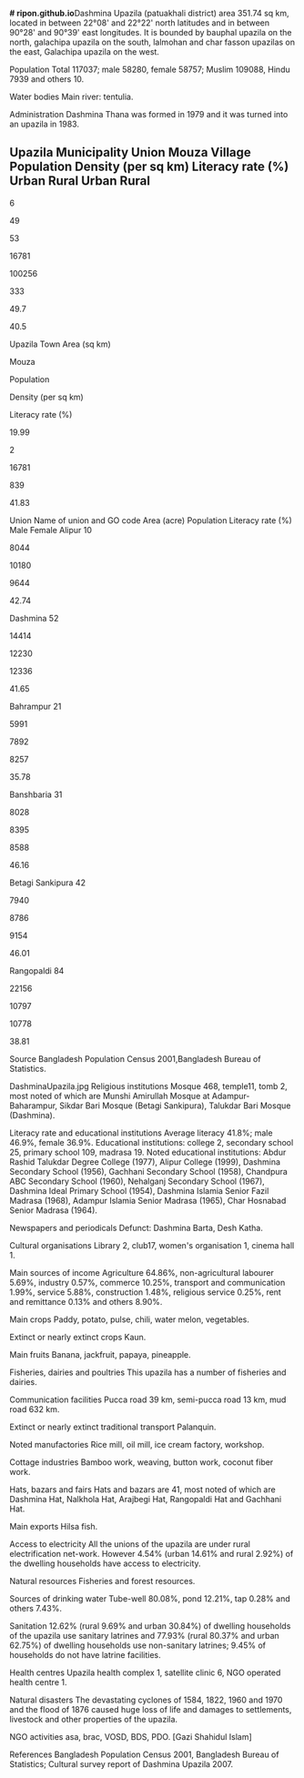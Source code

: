 **# ripon.github.io**Dashmina Upazila (patuakhali district) area 351.74 sq km, located in between 22°08' and 22°22' north latitudes and in between 90°28' and 90°39' east longitudes. It is bounded by bauphal upazila on the north, galachipa upazila on the south, lalmohan and char fasson upazilas on the east, Galachipa upazila on the west.

Population Total 117037; male 58280, female 58757; Muslim 109088, Hindu 7939 and others 10.

Water bodies Main river: tentulia.

Administration Dashmina Thana was formed in 1979 and it was turned into an upazila in 1983.

Upazila
Municipality	Union	Mouza	Village	Population	Density (per sq km)	Literacy rate (%)
Urban	Rural	Urban	Rural
-

6

49

53

16781

100256

333

49.7

40.5

Upazila Town
Area
(sq km)

Mouza

Population

Density
(per sq km)

Literacy rate
(%)

19.99

2

16781

839

41.83

Union
Name of union and GO code	Area (acre)	Population	Literacy rate (%)
Male	Female
Alipur 10

8044

10180

9644


42.74


Dashmina 52


14414


12230


12336


41.65


Bahrampur 21


5991


7892


8257


35.78


Banshbaria 31


8028


8395


8588


46.16


Betagi Sankipura 42


7940


8786


9154


46.01


Rangopaldi 84


22156


10797

10778

38.81

Source Bangladesh Population Census 2001,Bangladesh Bureau of Statistics.

DashminaUpazila.jpg
Religious institutions Mosque 468, temple11, tomb 2, most noted of which are Munshi Amirullah Mosque at Adampur-Baharampur, Sikdar Bari Mosque (Betagi Sankipura), Talukdar Bari Mosque (Dashmina).

Literacy rate and educational institutions Average literacy 41.8%; male 46.9%, female 36.9%. Educational institutions: college 2, secondary school 25, primary school 109, madrasa 19. Noted educational institutions: Abdur Rashid Talukdar Degree College (1977), Alipur College (1999), Dashmina Secondary School (1956), Gachhani Secondary School (1958), Chandpura ABC Secondary School (1960), Nehalganj Secondary School (1967), Dashmina Ideal Primary School (1954), Dashmina Islamia Senior Fazil Madrasa (1968), Adampur Islamia Senior Madrasa (1965), Char Hosnabad Senior Madrasa (1964).

Newspapers and periodicals Defunct: Dashmina Barta, Desh Katha.

Cultural organisations Library 2, club17, women's organisation 1, cinema hall 1.

Main sources of income Agriculture 64.86%, non-agricultural labourer 5.69%, industry 0.57%, commerce 10.25%, transport and communication 1.99%, service 5.88%, construction 1.48%, religious service 0.25%, rent and remittance 0.13% and others 8.90%.

Main crops Paddy, potato, pulse, chili, water melon, vegetables.

Extinct or nearly extinct crops Kaun.

Main fruits Banana, jackfruit, papaya, pineapple.

Fisheries, dairies and poultries This upazila has a number of fisheries and dairies.

Communication facilities Pucca road 39 km, semi-pucca road 13 km, mud road 632 km.

Extinct or nearly extinct traditional transport Palanquin.

Noted manufactories Rice mill, oil mill, ice cream factory, workshop.

Cottage industries Bamboo work, weaving, button work, coconut fiber work.

Hats, bazars and fairs Hats and bazars are 41, most noted of which are Dashmina Hat, Nalkhola Hat, Arajbegi Hat, Rangopaldi Hat and Gachhani Hat.

Main exports Hilsa fish.

Access to electricity All the unions of the upazila are under rural electrification net-work. However 4.54% (urban 14.61% and rural 2.92%) of the dwelling households have access to electricity.

Natural resources Fisheries and forest resources.

Sources of drinking water Tube-well 80.08%, pond 12.21%, tap 0.28% and others 7.43%.

Sanitation 12.62% (rural 9.69% and urban 30.84%) of dwelling households of the upazila use sanitary latrines and 77.93% (rural 80.37% and urban 62.75%) of dwelling households use non-sanitary latrines; 9.45% of households do not have latrine facilities.

Health centres Upazila health complex 1, satellite clinic 6, NGO operated health centre 1.

Natural disasters The devastating cyclones of 1584, 1822, 1960 and 1970 and the flood of 1876 caused huge loss of life and damages to settlements, livestock and other properties of the upazila.

NGO activities asa, brac, VOSD, BDS, PDO. [Gazi Shahidul Islam]

References Bangladesh Population Census 2001, Bangladesh Bureau of Statistics; Cultural survey report of Dashmina Upazila 2007.
